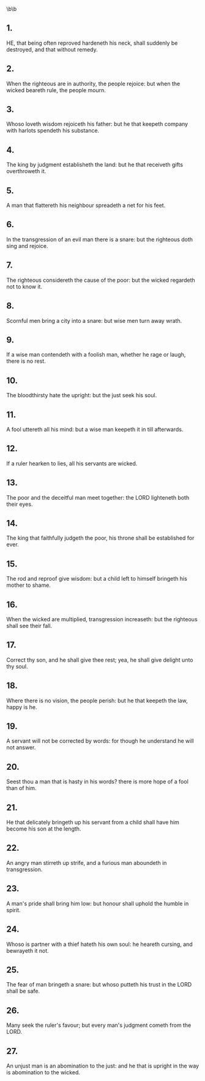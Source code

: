 \b\b
## 1.
HE, that being often reproved hardeneth his neck, shall suddenly be destroyed, and that without remedy.
## 2.
When the righteous are in authority, the people rejoice: but when the wicked beareth rule, the people mourn.
## 3.
Whoso loveth wisdom rejoiceth his father: but he that keepeth company with harlots spendeth his substance.
## 4.
The king by judgment establisheth the land: but he that receiveth gifts overthroweth it.
## 5.
A man that flattereth his neighbour spreadeth a net for his feet.
## 6.
In the transgression of an evil man there is a snare: but the righteous doth sing and rejoice.
## 7.
The righteous considereth the cause of the poor: but the wicked regardeth not to know it.
## 8.
Scornful men bring a city into a snare: but wise men turn away wrath.
## 9.
If a wise man contendeth with a foolish man, whether he rage or laugh, there is no rest.
## 10.
The bloodthirsty hate the upright: but the just seek his soul.
## 11.
A fool uttereth all his mind: but a wise man keepeth it in till afterwards.
## 12.
If a ruler hearken to lies, all his servants are wicked.
## 13.
The poor and the deceitful man meet together: the LORD lighteneth both their eyes.
## 14.
The king that faithfully judgeth the poor, his throne shall be established for ever.
## 15.
The rod and reproof give wisdom: but a child left to himself bringeth his mother to shame.
## 16.
When the wicked are multiplied, transgression increaseth: but the righteous shall see their fall.
## 17.
Correct thy son, and he shall give thee rest; yea, he shall give delight unto thy soul.
## 18.
Where there is no vision, the people perish: but he that keepeth the law, happy is he.
## 19.
A servant will not be corrected by words: for though he understand he will not answer.
## 20.
Seest thou a man that is hasty in his words?  there is more hope of a fool than of him.
## 21.
He that delicately bringeth up his servant from a child shall have him become his son at the length.
## 22.
An angry man stirreth up strife, and a furious man aboundeth in transgression.
## 23.
A man's pride shall bring him low: but honour shall uphold the humble in spirit.
## 24.
Whoso is partner with a thief hateth his own soul: he heareth cursing, and bewrayeth it not.
## 25.
The fear of man bringeth a snare: but whoso putteth his trust in the LORD shall be safe.
## 26.
Many seek the ruler's favour; but every man's judgment cometh from the LORD.
## 27.
An unjust man is an abomination to the just: and he that is upright in the way is abomination to the wicked.
